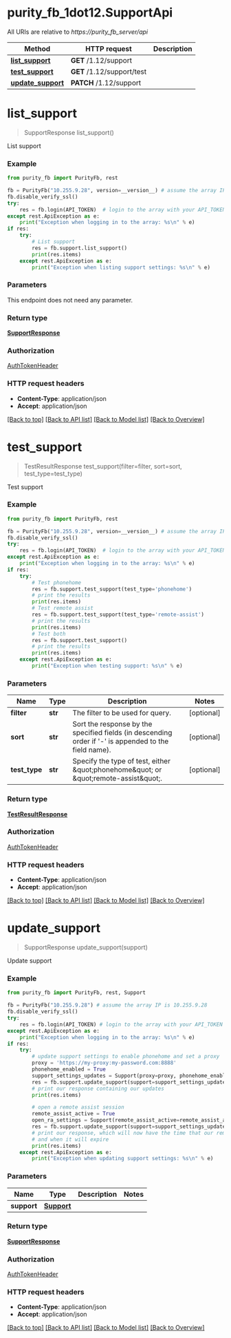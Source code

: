 # purity_fb_1dot12.SupportApi

All URIs are relative to *https://purity_fb_server/api*

Method | HTTP request | Description
------------- | ------------- | -------------
[**list_support**](SupportApi.md#list_support) | **GET** /1.12/support | 
[**test_support**](SupportApi.md#test_support) | **GET** /1.12/support/test | 
[**update_support**](SupportApi.md#update_support) | **PATCH** /1.12/support | 


# **list_support**
> SupportResponse list_support()



List support

### Example 
```python
from purity_fb import PurityFb, rest

fb = PurityFb("10.255.9.28", version=__version__) # assume the array IP is 10.255.9.28
fb.disable_verify_ssl()
try:
    res = fb.login(API_TOKEN)  # login to the array with your API_TOKEN
except rest.ApiException as e:
    print("Exception when logging in to the array: %s\n" % e)
if res:
    try:
        # List support
        res = fb.support.list_support()
        print(res.items)
    except rest.ApiException as e:
        print("Exception when listing support settings: %s\n" % e)
```

### Parameters
This endpoint does not need any parameter.

### Return type

[**SupportResponse**](SupportResponse.md)

### Authorization

[AuthTokenHeader](index.md#AuthTokenHeader)

### HTTP request headers

 - **Content-Type**: application/json
 - **Accept**: application/json

[[Back to top]](#) [[Back to API list]](index.md#endpoint-properties) [[Back to Model list]](index.md#documentation-for-models) [[Back to Overview]](index.md)

# **test_support**
> TestResultResponse test_support(filter=filter, sort=sort, test_type=test_type)



Test support

### Example 
```python
from purity_fb import PurityFb, rest

fb = PurityFb("10.255.9.28", version=__version__) # assume the array IP is 10.255.9.28
fb.disable_verify_ssl()
try:
    res = fb.login(API_TOKEN)  # login to the array with your API_TOKEN
except rest.ApiException as e:
    print("Exception when logging in to the array: %s\n" % e)
if res:
    try:
        # Test phonehome
        res = fb.support.test_support(test_type='phonehome')
        # print the results
        print(res.items)
        # Test remote assist
        res = fb.support.test_support(test_type='remote-assist')
        # print the results
        print(res.items)
        # Test both
        res = fb.support.test_support()
        # print the results
        print(res.items)
    except rest.ApiException as e:
        print("Exception when testing support: %s\n" % e)
```

### Parameters

Name | Type | Description  | Notes
------------- | ------------- | ------------- | -------------
 **filter** | **str**| The filter to be used for query. | [optional] 
 **sort** | **str**| Sort the response by the specified fields (in descending order if &#39;-&#39; is appended to the field name). | [optional] 
 **test_type** | **str**| Specify the type of test, either \&quot;phonehome\&quot; or \&quot;remote-assist\&quot;. | [optional] 

### Return type

[**TestResultResponse**](TestResultResponse.md)

### Authorization

[AuthTokenHeader](index.md#AuthTokenHeader)

### HTTP request headers

 - **Content-Type**: application/json
 - **Accept**: application/json

[[Back to top]](#) [[Back to API list]](index.md#endpoint-properties) [[Back to Model list]](index.md#documentation-for-models) [[Back to Overview]](index.md)

# **update_support**
> SupportResponse update_support(support)



Update support

### Example 
```python
from purity_fb import PurityFb, rest, Support

fb = PurityFb("10.255.9.28") # assume the array IP is 10.255.9.28
fb.disable_verify_ssl()
try:
    res = fb.login(API_TOKEN) # login to the array with your API_TOKEN
except rest.ApiException as e:
    print("Exception when logging in to the array: %s\n" % e)
if res:
    try:
        # update support settings to enable phonehome and set a proxy
        proxy = 'https://my-proxy:my-password.com:8888'
        phonehome_enabled = True
        support_settings_updates = Support(proxy=proxy, phonehome_enabled=phonehome_enabled)
        res = fb.support.update_support(support=support_settings_updates)
        # print our response containing our updates
        print(res.items)

        # open a remote assist session
        remote_assist_active = True
        open_ra_settings = Support(remote_assist_active=remote_assist_active)
        res = fb.support.update_support(support=support_settings_updates)
        # print our response, which will now have the time that our remote assist session was opened
        # and when it will expire
        print(res.items)
    except rest.ApiException as e:
        print("Exception when updating support settings: %s\n" % e)
```

### Parameters

Name | Type | Description  | Notes
------------- | ------------- | ------------- | -------------
 **support** | [**Support**](Support.md)|  | 

### Return type

[**SupportResponse**](SupportResponse.md)

### Authorization

[AuthTokenHeader](index.md#AuthTokenHeader)

### HTTP request headers

 - **Content-Type**: application/json
 - **Accept**: application/json

[[Back to top]](#) [[Back to API list]](index.md#endpoint-properties) [[Back to Model list]](index.md#documentation-for-models) [[Back to Overview]](index.md)

